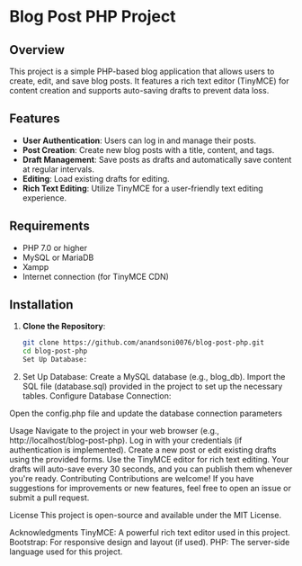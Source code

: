 # Blog Post PHP Project

## Overview

This project is a simple PHP-based blog application that allows users to create, edit, and save blog posts. It features a rich text editor (TinyMCE) for content creation and supports auto-saving drafts to prevent data loss.

## Features

- **User Authentication**: Users can log in and manage their posts.
- **Post Creation**: Create new blog posts with a title, content, and tags.
- **Draft Management**: Save posts as drafts and automatically save content at regular intervals.
- **Editing**: Load existing drafts for editing.
- **Rich Text Editing**: Utilize TinyMCE for a user-friendly text editing experience.

## Requirements

- PHP 7.0 or higher
- MySQL or MariaDB
- Xampp
- Internet connection (for TinyMCE CDN)

## Installation

1. **Clone the Repository**:
   ```bash
   git clone https://github.com/anandsoni0076/blog-post-php.git
   cd blog-post-php
   Set Up Database:

2. Set Up Database:
Create a MySQL database (e.g., blog_db).
Import the SQL file (database.sql) provided in the project to set up the necessary tables.
Configure Database Connection:

Open the config.php file and update the database connection parameters

Usage
Navigate to the project in your web browser (e.g., http://localhost/blog-post-php).
Log in with your credentials (if authentication is implemented).
Create a new post or edit existing drafts using the provided forms.
Use the TinyMCE editor for rich text editing.
Your drafts will auto-save every 30 seconds, and you can publish them whenever you're ready.
Contributing
Contributions are welcome! If you have suggestions for improvements or new features, feel free to open an issue or submit a pull request.

License
This project is open-source and available under the MIT License.

Acknowledgments
TinyMCE: A powerful rich text editor used in this project.
Bootstrap: For responsive design and layout (if used).
PHP: The server-side language used for this project.
